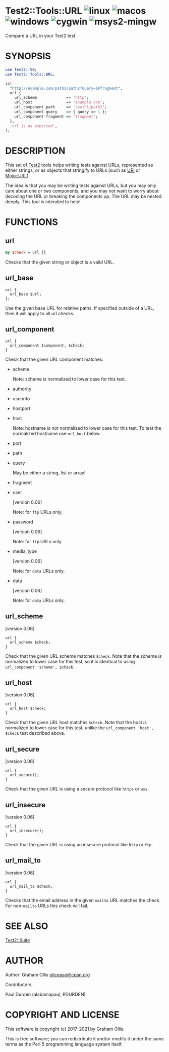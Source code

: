 # Test2::Tools::URL ![linux](https://github.com/uperl/Test2-Tools-URL/workflows/linux/badge.svg) ![macos](https://github.com/uperl/Test2-Tools-URL/workflows/macos/badge.svg) ![windows](https://github.com/uperl/Test2-Tools-URL/workflows/windows/badge.svg) ![cygwin](https://github.com/uperl/Test2-Tools-URL/workflows/cygwin/badge.svg) ![msys2-mingw](https://github.com/uperl/Test2-Tools-URL/workflows/msys2-mingw/badge.svg)

Compare a URL in your Test2 test

# SYNOPSIS

```perl
use Test2::V0;
use Test2::Tools::URL;

is(
  "http://example.com/path1/path2?query=1#fragment",
  url {
    url_scheme             => 'http';
    url_host               => 'example.com';
    url_component path     => '/path1/path2';
    url_component query    => { query => 1 };
    url_component fragment => 'fragment';
  },
  'url is as expected',
);
```

# DESCRIPTION

This set of [Test2](https://metacpan.org/pod/Test2) tools helps writing tests against
URLs, represented as either strings, or as objects that
stringify to URLs (such as [URI](https://metacpan.org/pod/URI) or [Mojo::URL](https://metacpan.org/pod/Mojo::URL)).

The idea is that you may be writing tests against URLs,
but you may only care about one or two components, and
you may not want to worry about decoding the URL or breaking
the components up.  The URL may be nested deeply.  This
tool is intended to help!

# FUNCTIONS

## url

```perl
my $check = url {}
```

Checks that the given string or object is a valid URL.

## url\_base

```
url {
  url_base $url;
};
```

Use the given base URL for relative paths.  If specified outside of a URL,
then it will apply to all url checks.

## url\_component

```
url {
  url_component $component, $check;
}
```

Check that the given URL component matches.

- scheme

    Note: scheme _is_ normalized to lower case for this test.

- authority
- userinfo
- hostport
- host

    Note: hostname _is not_ normalized to lower case for this test.  To test the normalized hostname use `url_host` below.

- port
- path
- query

    May be either a string, list or array!

- fragment
- user

    \[version 0.06\]

    Note: for `ftp` URLs only.

- password

    \[version 0.06\]

    Note: for `ftp` URLs only.

- media\_type

    \[version 0.06\]

    Note: for `data` URLs only.

- data

    \[version 0.06\]

    Note: for `data` URLs only.

## url\_scheme

\[version 0.06\]

```
url {
  url_scheme $check;
}
```

Check that the given URL scheme matches `$check`.  Note that the scheme _is_ normalized
to lower case for this test, so it is identical to using `url_component 'scheme', $check`.

## url\_host

\[version 0.06\]

```
url {
  url_host $check;
}
```

Check that the given URL host matches `$check`.  Note that the host _is_ normalized to
lower case for this test, unlike the `url_component 'host', $check` test described above.

## url\_secure

\[version 0.06\]

```
url {
  url_secure();
}
```

Check that the given URL is using a secure protocol like `https` or `wss`.

## url\_insecure

\[version 0.06\]

```
url {
  url_insecure();
}
```

Check that the given URL is using an insecure protocol like `http` or `ftp`.

## url\_mail\_to

\[version 0.06\]

```
url {
  url_mail_to $check;
}
```

Checks that the email address in the given `mailto` URL matches the check.
For non-`mailto` URLs this check will fail.

# SEE ALSO

[Test2::Suite](https://metacpan.org/pod/Test2::Suite)

# AUTHOR

Author: Graham Ollis <plicease@cpan.org>

Contributors:

Paul Durden (alabamapaul, PDURDEN)

# COPYRIGHT AND LICENSE

This software is copyright (c) 2017-2021 by Graham Ollis.

This is free software; you can redistribute it and/or modify it under
the same terms as the Perl 5 programming language system itself.
